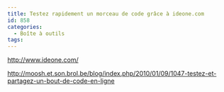 ```yaml
---
title: Testez rapidement un morceau de code grâce à ideone.com
id: 858
categories:
  - Boîte à outils
tags:
---
```


http://www.ideone.com/

http://moosh.et.son.brol.be/blog/index.php/2010/01/09/1047-testez-et-partagez-un-bout-de-code-en-ligne